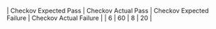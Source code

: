 | Checkov Expected Pass | Checkov Actual Pass | Checkov Expected Failure | Checkov Actual Failure |
| 6                      | 60                  | 8                        | 20                    |
